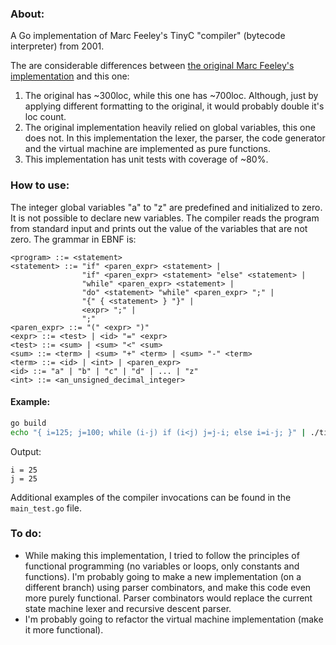 ### About:

A Go implementation of Marc Feeley's TinyC "compiler" (bytecode interpreter) from 2001.

The are considerable differences between [the original Marc Feeley's implementation](https://www.iro.umontreal.ca/~felipe/IFT2030-Automne2002/Complements/tinyc.c) and this one:
1. The original has ~300loc, while this one has ~700loc.
Although, just by applying different formatting to the original, it would probably double it's loc count.
1. The original implementation heavily relied on global variables, this one does not.
In this implementation the lexer, the parser, the code generator and the virtual machine are implemented as pure functions.
1. This implementation has unit tests with coverage of ~80%.

### How to use:

The integer global variables "a" to "z" are predefined and initialized to zero.
It is not possible to declare new variables.
The compiler reads the program from standard input and prints out the value of the variables that are not zero.
The grammar in EBNF is:

```
<program> ::= <statement>
<statement> ::= "if" <paren_expr> <statement> |
                "if" <paren_expr> <statement> "else" <statement> |
                "while" <paren_expr> <statement> |
                "do" <statement> "while" <paren_expr> ";" |
                "{" { <statement> } "}" |
                <expr> ";" |
                ";"
<paren_expr> ::= "(" <expr> ")"
<expr> ::= <test> | <id> "=" <expr>
<test> ::= <sum> | <sum> "<" <sum>
<sum> ::= <term> | <sum> "+" <term> | <sum> "-" <term>
<term> ::= <id> | <int> | <paren_expr>
<id> ::= "a" | "b" | "c" | "d" | ... | "z"
<int> ::= <an_unsigned_decimal_integer>
```

#### Example:

```bash
go build
echo "{ i=125; j=100; while (i-j) if (i<j) j=j-i; else i=i-j; }" | ./tinyc-in-go
```

Output:
```
i = 25
j = 25
```

Additional examples of the compiler invocations can be found in the `main_test.go` file.

### To do:

- While making this implementation, I tried to follow the principles of functional programming (no variables or loops, only constants and functions).
I'm probably going to make a new implementation (on a different branch) using parser combinators, and make this code even more purely functional. 
Parser combinators would replace the current state machine lexer and recursive descent parser.
- I'm probably going to refactor the virtual machine implementation (make it more functional).
